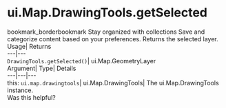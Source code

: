  
#  ui.Map.DrawingTools.getSelected 
bookmark_borderbookmark Stay organized with collections  Save and categorize content based on your preferences.
Returns the selected layer. 
Usage| Returns  
---|---  
`DrawingTools.getSelected()`| ui.Map.GeometryLayer  
Argument| Type| Details  
---|---|---  
this: `ui.map.drawingtools`| ui.Map.DrawingTools| The ui.Map.DrawingTools instance.  
Was this helpful?
